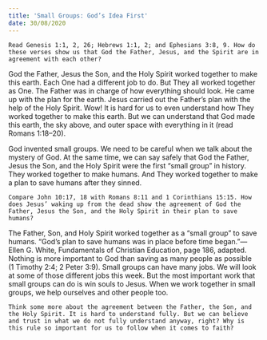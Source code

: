 ```yaml
---
title: 'Small Groups: God’s Idea First'
date: 30/08/2020
---
```


`Read Genesis 1:1, 2, 26; Hebrews 1:1, 2; and Ephesians 3:8, 9. How do these verses show us that God the Father, Jesus, and the Spirit are in agreement with each other?`

God the Father, Jesus the Son, and the Holy Spirit worked together to make this earth. Each One had a different job to do. But They all worked together as One. The Father was in charge of how everything should look. He came up with the plan for the earth. Jesus carried out the Father’s plan with the help of the Holy Spirit. Wow! It is hard for us to even understand how They worked together to make this earth. But we can understand that God made this earth, the sky above, and outer space with everything in it (read Romans 1:18–20).

God invented small groups. We need to be careful when we talk about the mystery of God. At the same time, we can say safely that God the Father, Jesus the Son, and the Holy Spirit were the first “small group” in history. They worked together to make humans. And They worked together to make a plan to save humans after they sinned.

`Compare John 10:17, 18 with Romans 8:11 and 1 Corinthians 15:15. How does Jesus’ waking up from the dead show the agreement of God the Father, Jesus the Son, and the Holy Spirit in their plan to save humans?`

The Father, Son, and Holy Spirit worked together as a “small group” to save humans. “God’s plan to save humans was in place before time began.”—Ellen G. White, Fundamentals of Christian Education, page 186, adapted. Nothing is more important to God than saving as many people as possible (1 Timothy 2:4; 2 Peter 3:9). Small groups can have many jobs. We will look at some of those different jobs this week. But the most important work that small groups can do is win souls to Jesus. When we work together in small groups, we help ourselves and other people too.

`Think some more about the agreement between the Father, the Son, and the Holy Spirit. It is hard to understand fully. But we can believe and trust in what we do not fully understand anyway, right? Why is this rule so important for us to follow when it comes to faith?`
